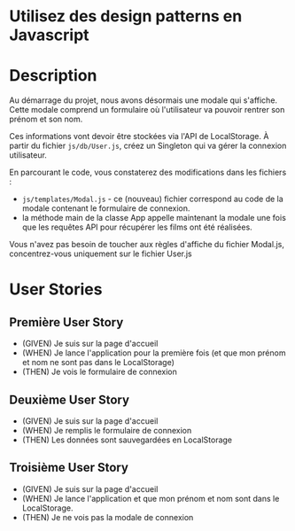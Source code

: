 # Utilisez des design patterns en Javascript

# Description

Au démarrage du projet, nous avons désormais une modale qui s'affiche. Cette modale comprend un formulaire où l'utilisateur va pouvoir rentrer son prénom et son nom.

Ces informations vont devoir être stockées via l'API de LocalStorage. À partir du fichier ``js/db/User.js``, créez un Singleton qui va gérer la connexion utilisateur.

En parcourant le code, vous constaterez des modifications dans les fichiers :
- ``js/templates/Modal.js`` - ce (nouveau) fichier correspond au code de la modale contenant le formulaire de connexion.
- la méthode main de la classe App appelle maintenant la modale une fois que les requêtes API pour récupérer les films ont été réalisées.

Vous n'avez pas besoin de toucher aux règles d'affiche du fichier Modal.js, concentrez-vous uniquement sur le fichier User.js

# User Stories
## Première User Story

- (GIVEN) Je suis sur la page d'accueil
- (WHEN) Je lance l'application pour la première fois (et que mon prénom et nom ne sont pas dans le LocalStorage)
- (THEN) Je vois le formulaire de connexion

## Deuxième User Story

- (GIVEN) Je suis sur la page d'accueil
- (WHEN) Je remplis le formulaire de connexion
- (THEN) Les données sont sauvegardées en LocalStorage

## Troisième User Story

- (GIVEN) Je suis sur la page d'accueil
- (WHEN) Je lance l'application et que mon prénom et nom sont dans le LocalStorage.
- (THEN) Je ne vois pas la modale de connexion
